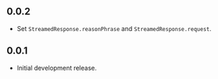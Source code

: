 ## 0.0.2

* Set `StreamedResponse.reasonPhrase` and `StreamedResponse.request`. 

## 0.0.1

* Initial development release.
